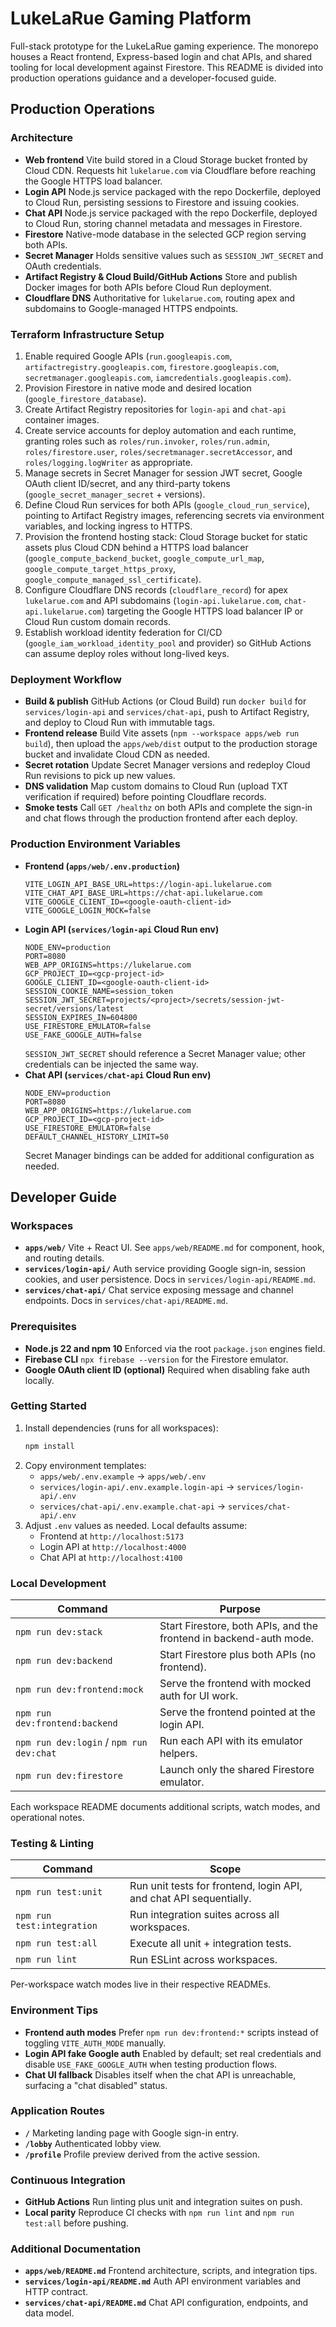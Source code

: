 # LukeLaRue Gaming Platform

Full-stack prototype for the LukeLaRue gaming experience. The monorepo houses a React frontend, Express-based login and chat APIs, and shared tooling for local development against Firestore. This README is divided into production operations guidance and a developer-focused guide.

## Production Operations

### Architecture
- **Web frontend** Vite build stored in a Cloud Storage bucket fronted by Cloud CDN. Requests hit `lukelarue.com` via Cloudflare before reaching the Google HTTPS load balancer.
- **Login API** Node.js service packaged with the repo Dockerfile, deployed to Cloud Run, persisting sessions to Firestore and issuing cookies.
- **Chat API** Node.js service packaged with the repo Dockerfile, deployed to Cloud Run, storing channel metadata and messages in Firestore.
- **Firestore** Native-mode database in the selected GCP region serving both APIs.
- **Secret Manager** Holds sensitive values such as `SESSION_JWT_SECRET` and OAuth credentials.
- **Artifact Registry & Cloud Build/GitHub Actions** Store and publish Docker images for both APIs before Cloud Run deployment.
- **Cloudflare DNS** Authoritative for `lukelarue.com`, routing apex and subdomains to Google-managed HTTPS endpoints.

### Terraform Infrastructure Setup
1. Enable required Google APIs (`run.googleapis.com`, `artifactregistry.googleapis.com`, `firestore.googleapis.com`, `secretmanager.googleapis.com`, `iamcredentials.googleapis.com`).
2. Provision Firestore in native mode and desired location (`google_firestore_database`).
3. Create Artifact Registry repositories for `login-api` and `chat-api` container images.
4. Create service accounts for deploy automation and each runtime, granting roles such as `roles/run.invoker`, `roles/run.admin`, `roles/firestore.user`, `roles/secretmanager.secretAccessor`, and `roles/logging.logWriter` as appropriate.
5. Manage secrets in Secret Manager for session JWT secret, Google OAuth client ID/secret, and any third-party tokens (`google_secret_manager_secret` + versions).
6. Define Cloud Run services for both APIs (`google_cloud_run_service`), pointing to Artifact Registry images, referencing secrets via environment variables, and locking ingress to HTTPS.
7. Provision the frontend hosting stack: Cloud Storage bucket for static assets plus Cloud CDN behind a HTTPS load balancer (`google_compute_backend_bucket`, `google_compute_url_map`, `google_compute_target_https_proxy`, `google_compute_managed_ssl_certificate`).
8. Configure Cloudflare DNS records (`cloudflare_record`) for apex `lukelarue.com` and API subdomains (`login-api.lukelarue.com`, `chat-api.lukelarue.com`) targeting the Google HTTPS load balancer IP or Cloud Run custom domain records.
9. Establish workload identity federation for CI/CD (`google_iam_workload_identity_pool` and provider) so GitHub Actions can assume deploy roles without long-lived keys.

### Deployment Workflow
- **Build & publish** GitHub Actions (or Cloud Build) run `docker build` for `services/login-api` and `services/chat-api`, push to Artifact Registry, and deploy to Cloud Run with immutable tags.
- **Frontend release** Build Vite assets (`npm --workspace apps/web run build`), then upload the `apps/web/dist` output to the production storage bucket and invalidate Cloud CDN as needed.
- **Secret rotation** Update Secret Manager versions and redeploy Cloud Run revisions to pick up new values.
- **DNS validation** Map custom domains to Cloud Run (upload TXT verification if required) before pointing Cloudflare records.
- **Smoke tests** Call `GET /healthz` on both APIs and complete the sign-in and chat flows through the production frontend after each deploy.

### Production Environment Variables
- **Frontend (`apps/web/.env.production`)**
  ```env
  VITE_LOGIN_API_BASE_URL=https://login-api.lukelarue.com
  VITE_CHAT_API_BASE_URL=https://chat-api.lukelarue.com
  VITE_GOOGLE_CLIENT_ID=<google-oauth-client-id>
  VITE_GOOGLE_LOGIN_MOCK=false
  ```
- **Login API (`services/login-api` Cloud Run env)**
  ```env
  NODE_ENV=production
  PORT=8080
  WEB_APP_ORIGINS=https://lukelarue.com
  GCP_PROJECT_ID=<gcp-project-id>
  GOOGLE_CLIENT_ID=<google-oauth-client-id>
  SESSION_COOKIE_NAME=session_token
  SESSION_JWT_SECRET=projects/<project>/secrets/session-jwt-secret/versions/latest
  SESSION_EXPIRES_IN=604800
  USE_FIRESTORE_EMULATOR=false
  USE_FAKE_GOOGLE_AUTH=false
  ```
  `SESSION_JWT_SECRET` should reference a Secret Manager value; other credentials can be injected the same way.
- **Chat API (`services/chat-api` Cloud Run env)**
  ```env
  NODE_ENV=production
  PORT=8080
  WEB_APP_ORIGINS=https://lukelarue.com
  GCP_PROJECT_ID=<gcp-project-id>
  USE_FIRESTORE_EMULATOR=false
  DEFAULT_CHANNEL_HISTORY_LIMIT=50
  ```
  Secret Manager bindings can be added for additional configuration as needed.

## Developer Guide

### Workspaces
- **`apps/web/`** Vite + React UI. See `apps/web/README.md` for component, hook, and routing details.
- **`services/login-api/`** Auth service providing Google sign-in, session cookies, and user persistence. Docs in `services/login-api/README.md`.
- **`services/chat-api/`** Chat service exposing message and channel endpoints. Docs in `services/chat-api/README.md`.

### Prerequisites
- **Node.js 22 and npm 10** Enforced via the root `package.json` engines field.
- **Firebase CLI** `npx firebase --version` for the Firestore emulator.
- **Google OAuth client ID (optional)** Required when disabling fake auth locally.

### Getting Started
1. Install dependencies (runs for all workspaces):
   ```bash
   npm install
   ```
2. Copy environment templates:
   - `apps/web/.env.example` → `apps/web/.env`
   - `services/login-api/.env.example.login-api` → `services/login-api/.env`
   - `services/chat-api/.env.example.chat-api` → `services/chat-api/.env`
3. Adjust `.env` values as needed. Local defaults assume:
   - Frontend at `http://localhost:5173`
   - Login API at `http://localhost:4000`
   - Chat API at `http://localhost:4100`

### Local Development

| Command | Purpose |
| --- | --- |
| `npm run dev:stack` | Start Firestore, both APIs, and the frontend in backend-auth mode. |
| `npm run dev:backend` | Start Firestore plus both APIs (no frontend). |
| `npm run dev:frontend:mock` | Serve the frontend with mocked auth for UI work. |
| `npm run dev:frontend:backend` | Serve the frontend pointed at the login API. |
| `npm run dev:login` / `npm run dev:chat` | Run each API with its emulator helpers. |
| `npm run dev:firestore` | Launch only the shared Firestore emulator. |

Each workspace README documents additional scripts, watch modes, and operational notes.

### Testing & Linting

| Command | Scope |
| --- | --- |
| `npm run test:unit` | Run unit tests for frontend, login API, and chat API sequentially. |
| `npm run test:integration` | Run integration suites across all workspaces. |
| `npm run test:all` | Execute all unit + integration tests. |
| `npm run lint` | Run ESLint across workspaces. |

Per-workspace watch modes live in their respective READMEs.

### Environment Tips
- **Frontend auth modes** Prefer `npm run dev:frontend:*` scripts instead of toggling `VITE_AUTH_MODE` manually.
- **Login API fake Google auth** Enabled by default; set real credentials and disable `USE_FAKE_GOOGLE_AUTH` when testing production flows.
- **Chat UI fallback** Disables itself when the chat API is unreachable, surfacing a "chat disabled" status.

### Application Routes
- **`/`** Marketing landing page with Google sign-in entry.
- **`/lobby`** Authenticated lobby view.
- **`/profile`** Profile preview derived from the active session.

### Continuous Integration
- **GitHub Actions** Run linting plus unit and integration suites on push.
- **Local parity** Reproduce CI checks with `npm run lint` and `npm run test:all` before pushing.

### Additional Documentation
- **`apps/web/README.md`** Frontend architecture, scripts, and integration tips.
- **`services/login-api/README.md`** Auth API environment variables and HTTP contract.
- **`services/chat-api/README.md`** Chat API configuration, endpoints, and data model.
